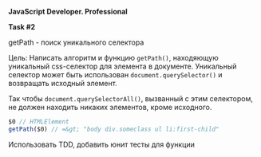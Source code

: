 **JavaScript Developer. Professional**

**Task #2**

getPath - поиск уникального селектора

Цель: Написать алгоритм и функцию `getPath()`, находяющую уникальный css-селектор для элемента в документе.
Уникальный селектор может быть использован `document.querySelector()` и возвращать исходный элемент.

Так чтобы `document.querySelectorAll()`, вызванный с этим селектором, не должен находить никаких элементов, кроме исходного.

```javascript
$0 // HTMLElement
getPath($0) // =&gt; "body div.someclass ul li:first-child"
```

Использовать TDD, добавить юнит тесты для функции  
